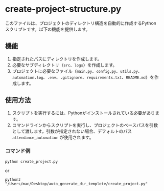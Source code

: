 # create-project-structure.py

このファイルは、プロジェクトのディレクトリ構造を自動的に作成するPythonスクリプトです。以下の機能を提供します。

## 機能

1. 指定されたパスにディレクトリを作成します。
2. 必要なサブディレクトリ（`src`、`logs`）を作成します。
3. プロジェクトに必要なファイル（`main.py`、`config.py`、`utils.py`、`automation.log`、`.env`、`.gitignore`、`requirements.txt`、`README.md`）を作成します。

## 使用方法

1. スクリプトを実行するには、Pythonがインストールされている必要があります。
2. コマンドラインからスクリプトを実行し、プロジェクトのベースパスを引数として渡します。引数が指定されない場合、デフォルトのパス `attendance_automation` が使用されます。

### コマンド例

```python create_project.py```

or

```python3 "/Users/mac/Desktop/auto_generate_dir_templete/create_project.py"```
